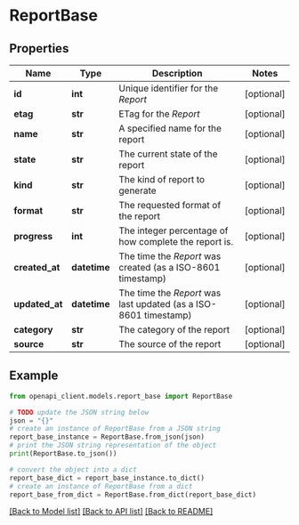 # ReportBase


## Properties

Name | Type | Description | Notes
------------ | ------------- | ------------- | -------------
**id** | **int** | Unique identifier for the *Report* | [optional] 
**etag** | **str** | ETag for the *Report* | [optional] 
**name** | **str** | A specified name for the report | [optional] 
**state** | **str** | The current state of the report | [optional] 
**kind** | **str** | The kind of report to generate | [optional] 
**format** | **str** | The requested format of the report | [optional] 
**progress** | **int** | The integer percentage of how complete the report is. | [optional] 
**created_at** | **datetime** | The time the *Report* was created (as a ISO-8601 timestamp) | [optional] 
**updated_at** | **datetime** | The time the *Report* was last updated (as a ISO-8601 timestamp) | [optional] 
**category** | **str** | The category of the report | [optional] 
**source** | **str** | The source of the report | [optional] 

## Example

```python
from openapi_client.models.report_base import ReportBase

# TODO update the JSON string below
json = "{}"
# create an instance of ReportBase from a JSON string
report_base_instance = ReportBase.from_json(json)
# print the JSON string representation of the object
print(ReportBase.to_json())

# convert the object into a dict
report_base_dict = report_base_instance.to_dict()
# create an instance of ReportBase from a dict
report_base_from_dict = ReportBase.from_dict(report_base_dict)
```
[[Back to Model list]](../README.md#documentation-for-models) [[Back to API list]](../README.md#documentation-for-api-endpoints) [[Back to README]](../README.md)


